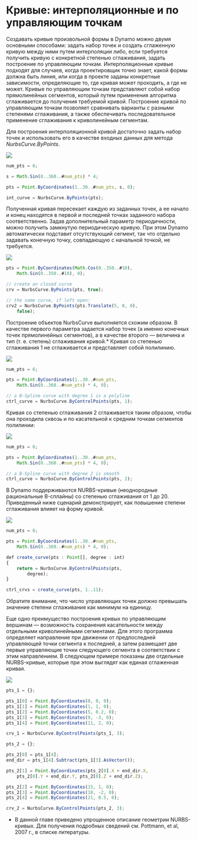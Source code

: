 # Кривые: интерполяционные и по управляющим точкам

Создавать кривые произвольной формы в Dynamo можно двумя основными способами: задать набор точек и создать сглаженную кривую между ними путем интерполяции либо, если требуется получить кривую с конкретной степенью сглаживания, задать построение по управляющим точкам. Интерполяционные кривые подходят для случаев, когда проектировщик точно знает, какой формы должна быть линия, или когда в проекте заданы конкретные зависимости, определяющие то, где кривая может проходить, а где не может. Кривые по управляющим точкам представляют собой набор прямолинейных сегментов, который путем применения алгоритма сглаживается до получения требуемой кривой. Построение кривой по управляющим точкам позволяет сравнивать варианты с разными степенями сглаживания, а также обеспечивать последовательное применение сглаживания к криволинейным сегментам.

Для построения интерполяционной кривой достаточно задать набор точек и использовать его в качестве входных данных для метода *NurbsCurve.ByPoints*.

![](images/12-4/Curves_01.png)

```js
num_pts = 6;

s = Math.Sin(0..360..#num_pts) * 4;

pts = Point.ByCoordinates(1..30..#num_pts, s, 0);

int_curve = NurbsCurve.ByPoints(pts);
```

Полученная кривая пересекает каждую из заданных точек, а ее начало и конец находятся в первой и последней точках заданного набора соответственно. Задав дополнительный параметр периодичности, можно получить замкнутую периодическую кривую. При этом Dynamo автоматически подставит отсутствующий сегмент, так что отдельно задавать конечную точку, совпадающую с начальной точкой, не требуется.

![](images/12-4/Curves_02.png)

```js
pts = Point.ByCoordinates(Math.Cos(0..350..#10),
    Math.Sin(0..350..#10), 0);

// create an closed curve
crv = NurbsCurve.ByPoints(pts, true);

// the same curve, if left open:
crv2 = NurbsCurve.ByPoints(pts.Translate(5, 0, 0),
    false);
```

Построение объектов NurbsCurve выполняется схожим образом. В качестве первого параметра задается набор точек (а именно конечных точек прямолинейных сегментов), а в качестве второго — величина и тип (т. е. степень) сглаживания кривой.* Кривая со степенью сглаживания 1 не сглаживается и представляет собой полилинию.

![](images/12-4/Curves_03.png)

```js
num_pts = 6;

pts = Point.ByCoordinates(1..30..#num_pts,
    Math.Sin(0..360..#num_pts) * 4, 0);

// a B-Spline curve with degree 1 is a polyline
ctrl_curve = NurbsCurve.ByControlPoints(pts, 1);
```

Кривая со степенью сглаживания 2 сглаживается таким образом, чтобы она проходила сквозь и по касательной к средним точкам сегментов полилинии:

![](images/12-4/Curves_04.png)

```js
num_pts = 6;

pts = Point.ByCoordinates(1..30..#num_pts,
    Math.Sin(0..360..#num_pts) * 4, 0);

// a B-Spline curve with degree 2 is smooth
ctrl_curve = NurbsCurve.ByControlPoints(pts, 2);
```

В Dynamo поддерживаются NURBS-кривые (неоднородные рациональные B-сплайны) со степенью сглаживания от 1 до 20. Приведенный ниже сценарий демонстрирует, как повышение степени сглаживания влияет на форму кривой.

![](images/12-4/Curves_05.png)

```js
num_pts = 6;

pts = Point.ByCoordinates(1..30..#num_pts,
    Math.Sin(0..360..#num_pts) * 4, 0);

def create_curve(pts : Point[], degree : int) 
{
	return = NurbsCurve.ByControlPoints(pts,
        degree);
}

ctrl_crvs = create_curve(pts, 1..11);
```

Обратите внимание, что число управляющих точек должно превышать значение степени сглаживания как минимум на единицу.

Еще одно преимущество построения кривых по управляющим вершинам — возможность сохранения касательности между отдельными криволинейными сегментами. Для этого программа определяет направление при движении от предпоследней управляющей точки сегмента к последней, а затем размещает две первые управляющие точки следующего сегмента в соответствии с этим направлением. В следующем примере показаны две отдельные NURBS-кривые, которые при этом выглядят как единая сглаженная кривая.

![](images/12-4/Curves_06.png)

```js
pts_1 = {};

pts_1[0] = Point.ByCoordinates(0, 0, 0);
pts_1[1] = Point.ByCoordinates(1, 1, 0);
pts_1[2] = Point.ByCoordinates(5, 0.2, 0);
pts_1[3] = Point.ByCoordinates(9, -3, 0);
pts_1[4] = Point.ByCoordinates(11, 2, 0);

crv_1 = NurbsCurve.ByControlPoints(pts_1, 3);

pts_2 = {};

pts_2[0] = pts_1[4];
end_dir = pts_1[4].Subtract(pts_1[3].AsVector());

pts_2[1] = Point.ByCoordinates(pts_2[0].X + end_dir.X,
    pts_2[0].Y + end_dir.Y, pts_2[0].Z + end_dir.Z);

pts_2[2] = Point.ByCoordinates(15, 1, 0);
pts_2[3] = Point.ByCoordinates(18, -2, 0);
pts_2[4] = Point.ByCoordinates(21, 0.5, 0);

crv_2 = NurbsCurve.ByControlPoints(pts_2, 3);
```

* В данной главе приведено упрощенное описание геометрии NURBS-кривых. Для получения подробных сведений см. Pottmann, et al, 2007 г., в списке литературы.

